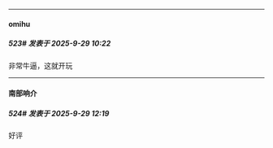 ﻿
*****

####  omihu  
##### 523#       发表于 2025-9-29 10:22

非常牛逼，这就开玩


*****

####  南部响介  
##### 524#       发表于 2025-9-29 12:19

好评

